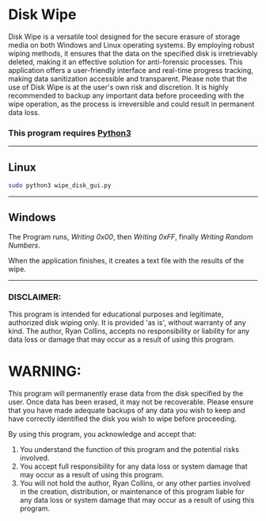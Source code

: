 # Disk Wipe

Disk Wipe is a versatile tool designed for the secure erasure of storage media on both Windows and Linux operating
systems. By employing robust wiping methods, it ensures that the data on the specified disk is irretrievably deleted,
making it an effective solution for anti-forensic processes. This application offers a user-friendly interface and
real-time progress tracking, making data sanitization accessible and transparent. Please note that the use of Disk Wipe
is at the user's own risk and discretion. It is highly recommended to backup any important data before proceeding with
the wipe operation, as the process is irreversible and could result in permanent data loss.

### This program requires [Python3](https://www.python.org/)

----

## Linux

```bash
sudo python3 wipe_disk_gui.py
```

----

## Windows

The Program runs, *Writing 0x00*, then *Writing 0xFF*, finally *Writing Random Numbers*.

When the application finishes, it creates a text file with the results of the wipe.

----

### DISCLAIMER:

This program is intended for educational purposes and legitimate, authorized disk wiping only. It is provided 'as is',
without warranty of any kind. The author, Ryan Collins, accepts no responsibility or liability for any data loss or
damage that may occur as a result of using this program.

# WARNING:

This program will permanently erase data from the disk specified by the user. Once data has been erased, it may not be
recoverable. Please ensure that you have made adequate backups of any data you wish to keep and have correctly
identified the disk you wish to wipe before proceeding.

By using this program, you acknowledge and accept that:

1. You understand the function of this program and the potential risks involved.
2. You accept full responsibility for any data loss or system damage that may occur as a result of using this program.
3. You will not hold the author, Ryan Collins, or any other parties involved in the creation, distribution, or
   maintenance of this program liable for any data loss or system damage that may occur as a result of using this
   program.
